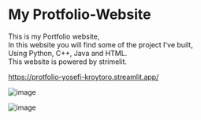 # My Protfolio-Website

This is my Portfolio website,  
In this website you will find some of the project I've built,  
Using Python, C++, Java and HTML.  
This website is powered by strimelit.  

https://protfolio-yosefi-kroytoro.streamlit.app/

![image](https://github.com/sefi0609/Protfolio-Website/assets/81361291/ca138175-822c-4ee3-b30c-05006d89528f)

![image](https://github.com/sefi0609/Protfolio-Website/assets/81361291/60ab9e57-af40-4548-8f72-f97e40e1a363)
